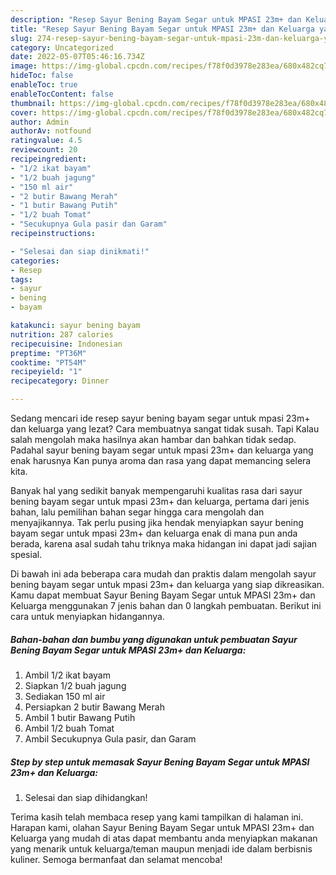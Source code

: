 ```yaml
---
description: "Resep Sayur Bening Bayam Segar untuk MPASI 23m+ dan Keluarga yang Bisa Manjain Lidah, Buat Buka Puasa Enak"
title: "Resep Sayur Bening Bayam Segar untuk MPASI 23m+ dan Keluarga yang Bisa Manjain Lidah, Buat Buka Puasa Enak"
slug: 274-resep-sayur-bening-bayam-segar-untuk-mpasi-23m-dan-keluarga-yang-bisa-manjain-lidah-buat-buka-puasa-enak
category: Uncategorized
date: 2022-05-07T05:46:16.734Z
image: https://img-global.cpcdn.com/recipes/f78f0d3978e283ea/680x482cq70/sayur-bening-bayam-segar-untuk-mpasi-23m-dan-keluarga-foto-resep-utama.jpg
hideToc: false
enableToc: true
enableTocContent: false
thumbnail: https://img-global.cpcdn.com/recipes/f78f0d3978e283ea/680x482cq70/sayur-bening-bayam-segar-untuk-mpasi-23m-dan-keluarga-foto-resep-utama.jpg
cover: https://img-global.cpcdn.com/recipes/f78f0d3978e283ea/680x482cq70/sayur-bening-bayam-segar-untuk-mpasi-23m-dan-keluarga-foto-resep-utama.jpg
author: Admin
authorAv: notfound
ratingvalue: 4.5
reviewcount: 20
recipeingredient:
- "1/2 ikat bayam"
- "1/2 buah jagung"
- "150 ml air"
- "2 butir Bawang Merah"
- "1 butir Bawang Putih"
- "1/2 buah Tomat"
- "Secukupnya Gula pasir dan Garam"
recipeinstructions:

- "Selesai dan siap dinikmati!"
categories:
- Resep
tags:
- sayur
- bening
- bayam

katakunci: sayur bening bayam 
nutrition: 287 calories
recipecuisine: Indonesian
preptime: "PT36M"
cooktime: "PT54M"
recipeyield: "1"
recipecategory: Dinner

---
```



Sedang mencari ide resep sayur bening bayam segar untuk mpasi 23m+ dan keluarga yang lezat? Cara membuatnya sangat tidak susah. Tapi Kalau salah mengolah maka hasilnya akan hambar dan bahkan tidak sedap. Padahal sayur bening bayam segar untuk mpasi 23m+ dan keluarga yang enak harusnya Kan punya aroma dan rasa yang dapat memancing selera kita.




Banyak hal yang sedikit banyak mempengaruhi kualitas rasa dari sayur bening bayam segar untuk mpasi 23m+ dan keluarga, pertama dari jenis bahan, lalu pemilihan bahan segar hingga cara mengolah dan menyajikannya. Tak perlu pusing jika hendak menyiapkan sayur bening bayam segar untuk mpasi 23m+ dan keluarga enak di mana pun anda berada, karena asal sudah tahu triknya maka hidangan ini dapat jadi sajian spesial.


Di bawah ini ada beberapa cara mudah dan praktis dalam mengolah sayur bening bayam segar untuk mpasi 23m+ dan keluarga yang siap dikreasikan. Kamu dapat membuat Sayur Bening Bayam Segar untuk MPASI 23m+ dan Keluarga menggunakan 7 jenis bahan dan 0 langkah pembuatan. Berikut ini cara untuk menyiapkan hidangannya.

<!--inarticleads1-->

##### Bahan-bahan dan bumbu yang digunakan untuk pembuatan Sayur Bening Bayam Segar untuk MPASI 23m+ dan Keluarga:

1. Ambil 1/2 ikat bayam
1. Siapkan 1/2 buah jagung
1. Sediakan 150 ml air
1. Persiapkan 2 butir Bawang Merah
1. Ambil 1 butir Bawang Putih
1. Ambil 1/2 buah Tomat
1. Ambil Secukupnya Gula pasir, dan Garam




<!--inarticleads2-->

##### Step by step untuk memasak Sayur Bening Bayam Segar untuk MPASI 23m+ dan Keluarga:


1. Selesai dan siap dihidangkan!



Terima kasih telah membaca resep yang kami tampilkan di halaman ini. Harapan kami, olahan Sayur Bening Bayam Segar untuk MPASI 23m+ dan Keluarga yang mudah di atas dapat membantu anda menyiapkan makanan yang menarik untuk keluarga/teman maupun menjadi ide dalam berbisnis kuliner. Semoga bermanfaat dan selamat mencoba!
